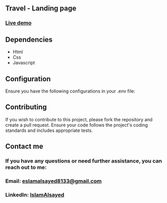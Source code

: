 ## Travel - Landing page

### [Live demo](https://islamalsayed.github.io/travel-landing-page)

## Dependencies

- Html
- Css
- Javascript

## Configuration

Ensure you have the following configurations in your .env file:

## Contributing

If you wish to contribute to this project, please fork the repository and create a pull request. Ensure your code follows the project's coding standards and includes appropriate tests.

## Contact me

### If you have any questions or need further assistance, you can reach out to me:

### Email: eslamalsayed8133@gmail.com

### LinkedIn: [IslamAlsayed](https://www.linkedin.com/in/islam-alsayed7)
